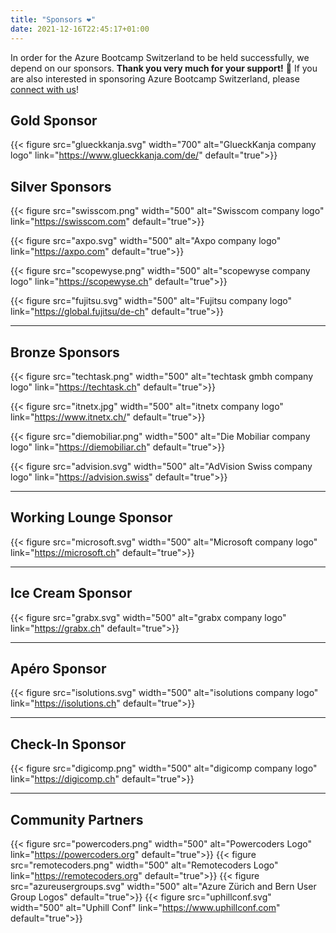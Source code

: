 ```yaml
---
title: "Sponsors ❤️"
date: 2021-12-16T22:45:17+01:00
---
```


In order for the Azure Bootcamp Switzerland to be held successfully, we depend on our sponsors. **Thank you very much for your support!** 🙏 If you are also interested in sponsoring Azure Bootcamp Switzerland, please [connect with us](mailto:info@azurebootcamp.ch)!

## Gold Sponsor
{{< figure src="glueckkanja.svg" width="700" alt="GlueckKanja company logo" link="https://www.glueckkanja.com/de/" default="true">}}

## Silver Sponsors
{{< figure src="swisscom.png" width="500" alt="Swisscom company logo" link="https://swisscom.com" default="true">}}

{{< figure src="axpo.svg" width="500" alt="Axpo company logo" link="https://axpo.com" default="true">}}

{{< figure src="scopewyse.png" width="500" alt="scopewyse company logo" link="https://scopewyse.ch" default="true">}}

{{< figure src="fujitsu.svg" width="500" alt="Fujitsu company logo" link="https://global.fujitsu/de-ch" default="true">}}

----

## Bronze Sponsors
{{< figure src="techtask.png" width="500" alt="techtask gmbh company logo" link="https://techtask.ch" default="true">}}

{{< figure src="itnetx.jpg" width="500" alt="itnetx company logo" link="https://www.itnetx.ch/" default="true">}}

{{< figure src="diemobiliar.png" width="500" alt="Die Mobiliar company logo" link="https://diemobiliar.ch" default="true">}}

{{< figure src="advision.svg" width="500" alt="AdVision Swiss company logo" link="https://advision.swiss" default="true">}}

----

## Working Lounge Sponsor
{{< figure src="microsoft.svg" width="500" alt="Microsoft company logo" link="https://microsoft.ch" default="true">}}

----

## Ice Cream Sponsor
{{< figure src="grabx.svg" width="500" alt="grabx company logo" link="https://grabx.ch" default="true">}}

----

## Apéro Sponsor
{{< figure src="isolutions.svg" width="500" alt="isolutions company logo" link="https://isolutions.ch" default="true">}}

----

## Check-In Sponsor
{{< figure src="digicomp.png" width="500" alt="digicomp company logo" link="https://digicomp.ch" default="true">}}

----

## Community Partners
{{< figure src="powercoders.png" width="500" alt="Powercoders Logo" link="https://powercoders.org" default="true">}}
{{< figure src="remotecoders.png" width="500" alt="Remotecoders Logo" link="https://remotecoders.org" default="true">}}
{{< figure src="azureusergroups.svg" width="500" alt="Azure Zürich and Bern User Group Logos" default="true">}}
{{< figure src="uphillconf.svg" width="500" alt="Uphill Conf" link="https://www.uphillconf.com" default="true">}}
